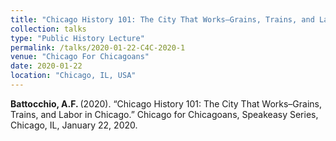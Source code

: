 ```yaml
---
title: "Chicago History 101: The City That Works–Grains, Trains, and Labor in Chicago"
collection: talks
type: "Public History Lecture"
permalink: /talks/2020-01-22-C4C-2020-1
venue: "Chicago For Chicagoans"
date: 2020-01-22
location: "Chicago, IL, USA"
---
```


<b>Battocchio, A.F. </b> (2020). “Chicago History 101: The City That Works–Grains, Trains, and Labor in Chicago.” Chicago for Chicagoans, Speakeasy Series, Chicago, IL, January 22, 2020.
